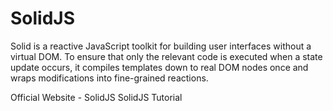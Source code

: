 # SolidJS

Solid is a reactive JavaScript toolkit for building user interfaces without a virtual DOM. To ensure that only the relevant code is executed when a state update occurs, it compiles templates down to real DOM nodes once and wraps modifications into fine-grained reactions.

<BadgeLink colorScheme='blue' badgeText='Official Website' href='https://www.solidjs.com/'>Official Website - SolidJS</BadgeLink>
<BadgeLink colorScheme='blue' badgeText='Official Tutorial' href='https://www.solidjs.com/tutorial/introduction_basics'>SolidJS Tutorial</BadgeLink>
